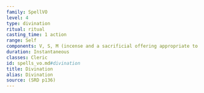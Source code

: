 ```yaml
---
family: SpellVO
level: 4
type: divination
ritual: ritual
casting_time: 1 action
range: Self
components: V, S, M (incense and a sacrificial offering appropriate to your religion, together worth at least 25 gp, which the spell consumes)
duration: Instantaneous
classes: Cleric
id: spells_vo.md#divination
title: Divination
alias: Divination
source: (SRD p136)
---
```


